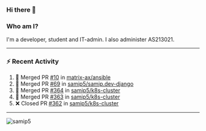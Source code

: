### Hi there 👋

### Who am I?
I'm a developer, student and IT-admin. I also administer AS213021.

---
### :zap: Recent Activity
<!--START_SECTION:activity-->
1. 🎉 Merged PR [#10](https://github.com/matrix-ax/ansible/pull/10) in [matrix-ax/ansible](https://github.com/matrix-ax/ansible)
2. 🎉 Merged PR [#69](https://github.com/samip5/samip.dev-django/pull/69) in [samip5/samip.dev-django](https://github.com/samip5/samip.dev-django)
3. 🎉 Merged PR [#364](https://github.com/samip5/k8s-cluster/pull/364) in [samip5/k8s-cluster](https://github.com/samip5/k8s-cluster)
4. 🎉 Merged PR [#363](https://github.com/samip5/k8s-cluster/pull/363) in [samip5/k8s-cluster](https://github.com/samip5/k8s-cluster)
5. ❌ Closed PR [#362](https://github.com/samip5/k8s-cluster/pull/362) in [samip5/k8s-cluster](https://github.com/samip5/k8s-cluster)
<!--END_SECTION:activity-->
---

<img align="center" src="https://github-readme-stats.vercel.app/api?username=samip5&show_icons=true" alt="samip5" />
